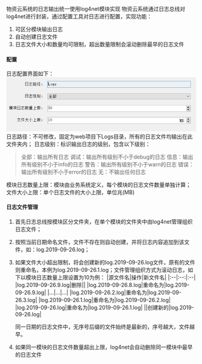 物资云系统的日志输出统一使用log4net模块实现
物资云系统通过日志总线对log4net进行封装，通过配置工具对日志进行配置，实现功能：
1. 可区分模块输出日志
2. 自动创建日志文件
3. 日志文件大小和数量均可限制，超出数量限制会滚动删除最早的日志文件

#### 配置
日志配置界面如下：
![配置界面](/images/dmsp/log.png)
日志路径：不可修改，固定为web项目下Logs目录，所有的日志文件均输出在此文件夹内；
日志级别：标识输出日志的级别，包含以下级别：

>全部：输出所有日志
调试：输出所有级别不小于debug的日志
信息：输出所有级别不小于info的日志
警告：输出所有级别不小于warn的日志
错误：输出所有级别不小于error的日志
无：不输出任何日志

模块日志数量上限：模块由业务系统定义，每个模块的日志文件数量单独计算；
文件大小上限：单个日志文件的大小上限，单位兆(MB)

#### 日志文件管理

1. 首先日志总线按模块区分文件夹，在单个模块的文件夹中由log4net管理组织日志文件；
2. 按照当前日期命名文件，文件不存在则自动创建，并将日志内容追加到该文件，如：log.2019-09-26.log；
3. 如果文件大小超出限制，将会创建新的log.2019-09-26.log文件，原有的文件则重命名，本例为log.2019-09-26.1.log；文件管理组织方式为滚动日志，如下以模块日志数量上限设置为10为例：
    |源文件名|操作|新文件名|
    |:--|:--:|:--|
    |log.2019-09-26.9.log|删除||
    |log.2019-09-26.8.log|重命名为|log.2019-09-26.9.log|
    |...|...|...|
    |log.2019-09-26.2.log|重命名为|log.2019-09-26.3.log|
    |log.2019-09-26.1.log|重命名为|log.2019-09-26.2.log|
    |log.2019-09-26.log|重命名为|log.2019-09-26.1.log|
    ||创建新的|log.2019-09-26.log|
    
    同一日期的日志文件中，无序号后缀的文件始终是最新的，序号越大，文件越早。
4. 如果同一模块的日志文件数量超出上限，log4net会自动删除同一模块中最早的日志文件
